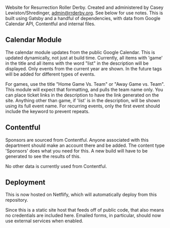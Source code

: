 Website for Resurrection Roller Derby. Created and administered by Casey Lewiston/Shredinger, admin@rrderby.org. See below for use notes. This is built using Gatsby and a handful of dependencies, with data from Google Calendar API, Contentful and internal files.

<h2>Calendar Module</h2>

The calendar module updates from the public Google Calendar. This is updated dynamically, not just at build time. Currently, all items with 'game' in the title and all items with the word "list" in the description will be displayed. Only events from the current year are shown. In the future tags will be added for different types of events.

For games, use the title "Home Game Vs. Team" or "Away Game vs. Team". This module will expect that formatting, and pulls the team name only. You can place ticket links in the description to have the link generated on the site. Anything other than game, if 'list' is in the description, will be shown using its full event name. For recurring events, only the first event should include the keyword to prevent repeats.

<h2>Contentful</h2>

Sponsors are sourced from Contentful. Anyone associated with this department should make an account there and be added. The content type 'Sponsors' does what you need for this. A new build will have to be generated to see the results of this.

No other data is currently used from Contentful.

<h2>Deployment</h2>

This is now hosted on Netflify, which will automatically deploy from this repository. 

Since this is a static site host that feeds off of public code, that also means no credentials are included here. Emailed forms, in particular, should now use external services when enabled.
